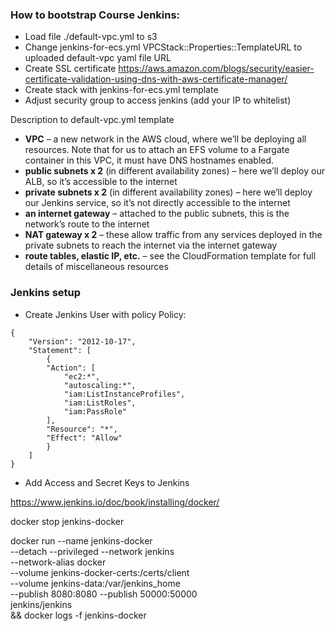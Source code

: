 
### How to bootstrap Course Jenkins:
- Load file ./default-vpc.yml to s3
- Change jenkins-for-ecs.yml VPCStack::Properties::TemplateURL to uploaded default-vpc yaml file URL
- Create SSL certificate https://aws.amazon.com/blogs/security/easier-certificate-validation-using-dns-with-aws-certificate-manager/
- Create stack with jenkins-for-ecs.yml template
- Adjust security group to access jenkins (add your IP to whitelist)

Description to default-vpc.yml template
- **VPC** – a new network in the AWS cloud, where we’ll be deploying all resources. Note that for us to attach an EFS volume to a Fargate container in this VPC, it must have DNS hostnames enabled.
- **public subnets x 2** (in different availability zones) – here we’ll deploy our ALB, so it’s accessible to the internet
- **private subnets x 2** (in different availability zones) – here we’ll deploy our Jenkins service, so it’s not directly accessible to the internet
- **an internet gateway** – attached to the public subnets, this is the network’s route to the internet
- **NAT gateway x 2** – these allow traffic from any services deployed in the private subnets to reach the internet via the internet gateway
- **route tables, elastic IP, etc.** – see the CloudFormation template for full details of miscellaneous resources


### Jenkins setup

- Create Jenkins User with policy
Policy:
```
{
    "Version": "2012-10-17",
    "Statement": [
        {
        "Action": [
            "ec2:*",
            "autoscaling:*",
            "iam:ListInstanceProfiles",
            "iam:ListRoles",
            "iam:PassRole"
        ],
        "Resource": "*",
        "Effect": "Allow"
        }
    ]
}
```

- Add Access and Secret Keys to Jenkins

https://www.jenkins.io/doc/book/installing/docker/

docker stop jenkins-docker

docker run --name jenkins-docker \
--detach --privileged --network jenkins \
--network-alias docker \
--volume jenkins-docker-certs:/certs/client \
--volume jenkins-data:/var/jenkins_home \
--publish 8080:8080 --publish 50000:50000 \
jenkins/jenkins \
&& docker logs -f jenkins-docker
